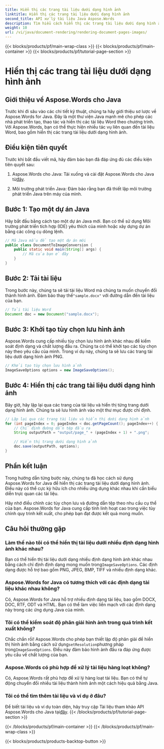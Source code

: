 ```yaml
---
title: Hiển thị các trang tài liệu dưới dạng hình ảnh
linktitle: Hiển thị các trang tài liệu dưới dạng hình ảnh
second_title: API xử lý tài liệu Java Aspose.Words
description: Tìm hiểu cách hiển thị các trang tài liệu dưới dạng hình ảnh bằng Aspose.Words cho Java. Hướng dẫn từng bước với các ví dụ mã để chuyển đổi tài liệu hiệu quả.
weight: 10
url: /vi/java/document-rendering/rendering-document-pages-images/
---
```


{{< blocks/products/pf/main-wrap-class >}}
{{< blocks/products/pf/main-container >}}
{{< blocks/products/pf/tutorial-page-section >}}

# Hiển thị các trang tài liệu dưới dạng hình ảnh


## Giới thiệu về Aspose.Words cho Java

Trước khi đi sâu vào các chi tiết kỹ thuật, chúng ta hãy giới thiệu sơ lược về Aspose.Words for Java. Đây là một thư viện Java mạnh mẽ cho phép các nhà phát triển tạo, thao tác và hiển thị các tài liệu Word theo chương trình. Với Aspose.Words, bạn có thể thực hiện nhiều tác vụ liên quan đến tài liệu Word, bao gồm hiển thị các trang tài liệu dưới dạng hình ảnh.

## Điều kiện tiên quyết

Trước khi bắt đầu viết mã, hãy đảm bảo bạn đã đáp ứng đủ các điều kiện tiên quyết sau:

1.  Aspose.Words cho Java: Tải xuống và cài đặt Aspose.Words cho Java từ[đây](https://releases.aspose.com/words/java/).

2. Môi trường phát triển Java: Đảm bảo rằng bạn đã thiết lập môi trường phát triển Java trên máy của mình.

## Bước 1: Tạo một dự án Java

Hãy bắt đầu bằng cách tạo một dự án Java mới. Bạn có thể sử dụng Môi trường phát triển tích hợp (IDE) yêu thích của mình hoặc xây dựng dự án bằng các công cụ dòng lệnh.

```java
// Mã Java mẫu để tạo một dự án mới
public class DocumentToImageConversion {
    public static void main(String[] args) {
        // Mã của bạn ở đây
    }
}
```

## Bước 2: Tải tài liệu

Trong bước này, chúng ta sẽ tải tài liệu Word mà chúng ta muốn chuyển đổi thành hình ảnh. Đảm bảo thay thế`"sample.docx"` với đường dẫn đến tài liệu của bạn.

```java
// Tải tài liệu Word
Document doc = new Document("sample.docx");
```

## Bước 3: Khởi tạo tùy chọn lưu hình ảnh

Aspose.Words cung cấp nhiều tùy chọn lưu hình ảnh khác nhau để kiểm soát định dạng và chất lượng đầu ra. Chúng ta có thể khởi tạo các tùy chọn này theo yêu cầu của mình. Trong ví dụ này, chúng ta sẽ lưu các trang tài liệu dưới dạng hình ảnh PNG.

```java
// Khởi tạo tùy chọn lưu hình ảnh
ImageSaveOptions options = new ImageSaveOptions();
```

## Bước 4: Hiển thị các trang tài liệu dưới dạng hình ảnh

Bây giờ, hãy lặp lại qua các trang của tài liệu và hiển thị từng trang dưới dạng hình ảnh. Chúng ta sẽ lưu hình ảnh vào một thư mục được chỉ định.

```java
// Lặp lại qua các trang tài liệu và hiển thị dưới dạng hình ảnh
for (int pageIndex = 0; pageIndex < doc.getPageCount(); pageIndex++) {
    // Chỉ định đường dẫn tệp đầu ra
    String outputPath = "output/page_" + (pageIndex + 1) + ".png";
    
    // Hiển thị trang dưới dạng hình ảnh
    doc.save(outputPath, options);
}
```

## Phần kết luận

Trong hướng dẫn từng bước này, chúng ta đã học cách sử dụng Aspose.Words for Java để hiển thị các trang tài liệu dưới dạng hình ảnh. Điều này có thể cực kỳ hữu ích cho nhiều ứng dụng khác nhau khi cần biểu diễn trực quan các tài liệu.

Hãy nhớ điều chỉnh các tùy chọn lưu và đường dẫn tệp theo nhu cầu cụ thể của bạn. Aspose.Words for Java cung cấp tính linh hoạt cao trong việc tùy chỉnh quy trình kết xuất, cho phép bạn đạt được kết quả mong muốn.

## Câu hỏi thường gặp

### Làm thế nào tôi có thể hiển thị tài liệu dưới nhiều định dạng hình ảnh khác nhau?

 Bạn có thể hiển thị tài liệu dưới dạng nhiều định dạng hình ảnh khác nhau bằng cách chỉ định định dạng mong muốn trong`ImageSaveOptions`. Các định dạng được hỗ trợ bao gồm PNG, JPEG, BMP, TIFF và nhiều định dạng khác.

### Aspose.Words for Java có tương thích với các định dạng tài liệu khác nhau không?

Có, Aspose.Words for Java hỗ trợ nhiều định dạng tài liệu, bao gồm DOCX, DOC, RTF, ODT và HTML. Bạn có thể làm việc liền mạch với các định dạng này trong các ứng dụng Java của mình.

### Tôi có thể kiểm soát độ phân giải hình ảnh trong quá trình kết xuất không?

 Chắc chắn rồi! Aspose.Words cho phép bạn thiết lập độ phân giải để hiển thị hình ảnh bằng cách sử dụng`setResolution`phương pháp trong`ImageSaveOptions`. Điều này đảm bảo hình ảnh đầu ra đáp ứng được yêu cầu về chất lượng của bạn.

### Aspose.Words có phù hợp để xử lý tài liệu hàng loạt không?

Có, Aspose.Words rất phù hợp để xử lý hàng loạt tài liệu. Bạn có thể tự động chuyển đổi nhiều tài liệu thành hình ảnh một cách hiệu quả bằng Java.

### Tôi có thể tìm thêm tài liệu và ví dụ ở đâu?

 Để biết tài liệu và ví dụ toàn diện, hãy truy cập Tài liệu tham khảo API Aspose.Words cho Java tại[đây](https://reference.aspose.com/words/java/).
{{< /blocks/products/pf/tutorial-page-section >}}

{{< /blocks/products/pf/main-container >}}
{{< /blocks/products/pf/main-wrap-class >}}

{{< blocks/products/products-backtop-button >}}
